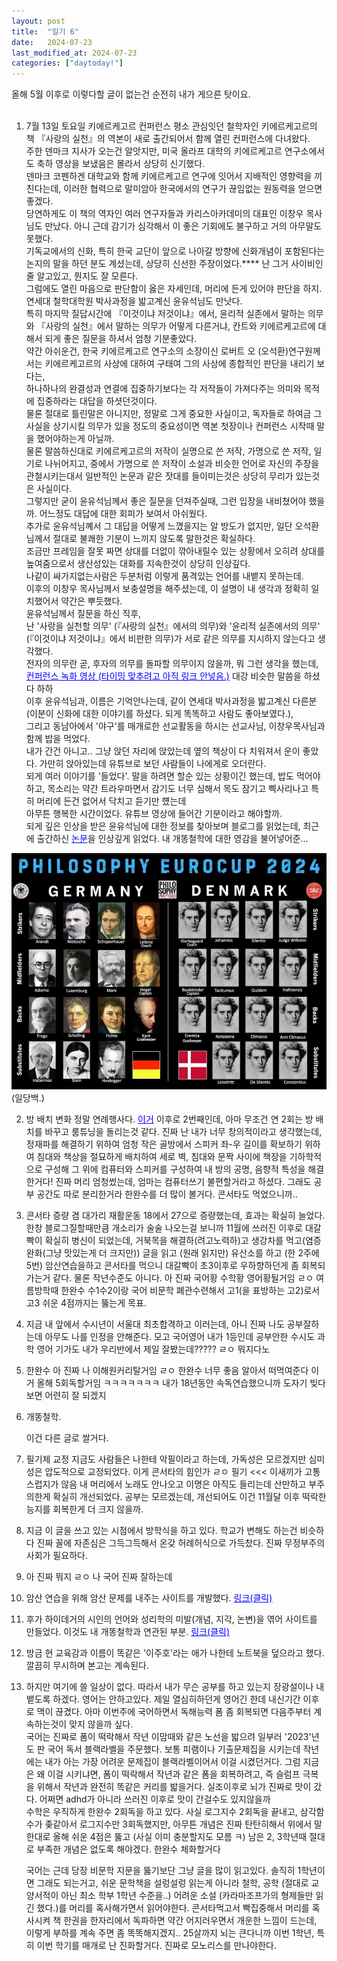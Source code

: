 ```yaml
---
layout: post
title:  "일기 6"
date:   2024-07-23
last_modified_at: 2024-07-23
categories: ["daytoday!"]
---
```


올해 5월 이후로 이렇다할 글이 없는건 순전히 내가 게으른 탓이요. <br><br>

1. 7월 13일 토요일 키에르케고르 컨퍼런스
평소 관심잇던 철학자인 키에르케고르의 책 『사랑의 실천』의 역본이 새로 출간되어서 함께 열린 컨퍼런스에 다녀왔다.<br>
주한 덴마크 지사가 오는건 알앗지만, 미국 올라프 대학의 키에르케고르 연구소에서도 축하 영상을 보냈음은 몰라서 상당히 신기했다. <br>
덴마크 코펜하겐 대학교와 함께 키에르케고르 연구에 잇어서 지배적인 영향력을 끼친다는데, 이러한 협력으로 말미암아 한국에서의 연구가 끊임없는 원동력을 얻으면 좋겠다.<br>
당연하게도 이 책의 역자인 여러 연구자들과 카리스아카데미의 대표인 이창우 목사님도 만났다. 아니 근데 감기가 심각해서 이 좋은 기회에도 불구하고 거의 아무말도 못했다. <br>
기독교에서의 신화, 특히 한국 교단이 앞으로 나아갈 방향에 신화개념이 포함된다는 논지의 말을 하던 분도 계셨는데, 상당히 신선한 주장이었다.****
난 그거 사이비인줄 알고있고, 뭔지도 잘 모른다.<br>
그럼에도 열린 마음으로 판단함이 옳은 자세인데, 머리에 든게 있어야 판단을 하지.<br>
연세대 철학대학원 박사과정을 밟고계신 윤유석님도 만낫다.<br>
특히 마지막 질답시간에 『이것이냐 저것이냐』에서, 윤리적 실존에서 말하는 의무와 『사랑의 실천』에서 말하는 의무가 어떻게 다른거냐, 칸트와 키에르케고르에 대해서 되게 좋은 질문을 하셔서 엄청 기분좋았다.<br>
약간 아쉬운건, 한국 키에르케고르 연구소의 소장이신 로버트 오 (오석환)연구원께서는 키에르케고르의 사상에 대하여 구태여 그의 사상에 종합적인 판단을 내리기 보다는,<br>
하나하나의 완결성과 연결에 집중하기보다는 각 저작들이 가져다주는 의미와 목적에 집중하라는 대답을 하셧던것이다.<br>
물론 절대로 틀린말은 아니지만, 정말로 그게 중요한 사실이고, 독자들로 하여금 그 사실을 상기시킬 의무가 있을 정도의 중요성이면 역본 첫장이나 컨퍼런스 시작때 말을 했어야하는게 아닐까. <br>
물론 말씀하신대로 키에르케고르의 저작이 실명으로 쓴 저작, 가명으로 쓴 저작, 일기로 나뉘어지고, 중에서 가명으로 쓴 저작이 소설과 비슷한 언어로 자신의 주장을 관철시키는대서 일반적인 논문과 같은 잣대를 들이미는것은 상당히 무리가 있는것은 사실이다.<br>
그렇지만 굳이 윤유석님께서 좋은 질문을 던져주실때, 그런 입장을 내비쳤어야 했을까. 어느정도 대답에 대한 회피가 보여서 아쉬웠다.<br>
추가로 윤유석님꼐서 그 대답을 어떻게 느꼈을지는 알 방도가 없지만, 일단 오석환님께서 절대로 불쾌한 기분이 느끼지 않도록 말한것은 확실하다.<br>
조금만 프레임을 잘못 짜면 상대를 더없이 깎아내릴수 있는 상황에서 오히려 상대를 높여줌으로서 생산성있는 대화를 지속한것이 상당히 인상깊다. <br>
나같이 싸가지없는사람은 두분처럼 이렇게 품격있는 언어를 내뱉지 못하는데.<br>
이후의 이창우 목사님께서 보충설명을 해주셨는데, 이 설명이 내 생각과 정확히 일치했어서 약간은 뿌듯했다. <br>
윤유석님께서 질문을 하신 직후,<br>
난 '사랑을 실천할 의무' (『사랑의 실천』에서의 의무)와 '윤리적 실존에서의 의무' (『이것이냐 저것이냐』에서 비판한 의무)가 서로 같은 의무를 지시하지 않는다고 생각했다.<br>
전자의 의무란 곧, 후자의 의무를 돌파할 의무이지 않을까, 뭐 그런 생각을 했는데, <a href="" style="color: blue; text-decoration: underline;">컨퍼런스 녹화 영상 (타이밍 맞추려고 아직 링크 안넣음.)</a> 대강 비슷한 말씀을 하셨다 하하 <br>
이후 윤유석님과, 이름은 기억안나는데, 같이 연세대 박사과정을 밟고계신 다른분 (이분이 신화에 대한 이야기를 하셨다. 되게 똑똑하고 사람도 좋아보였다.),<br>
그리고 동남아에서 '야구'를 매개로한 선교활동을 하시는 선교사님, 이창우목사님과 함께 밥을 먹었다.<br>
내가 간건 아니고.. 그냥 앉던 자리에 앉았는데 옆의 책상이 다 치워져서 운이 좋았다. 가만히 앉아있는데 유튜브로 보던 사람들이 나에게로 오더란다.<br>
되게 여러 이야기를 '들었다'. 말을 하려면 할순 있는 상황이긴 했는데, 밥도 먹어야하고, 목소리는 약간 트라우마면서 감기도 너무 심해서 목도 잠기고 삑사리나고 특히 머리에 든건 없어서 닥치고 듣기만 헀는데<br>
아무튼 행복한 시간이었다. 유튜브 영상에 들어간 기분이라고 해야할까.<br>
되게 깊은 인상을 받은 윤유석님에 대한 정보를 찾아보며 블로그를 읽었는데, 최근에 출간하신 <a href="https://blog.naver.com/1019milk/223497265808" style="color: blue; text-decoration: underline;">논문</a>을 인상깊게 읽었다. 내 개똥철학에 대한 영감을 불어넣어준... 

![image](https://github.com/whoisrealminjueun/images/blob/main/9bb8ec5aaaf033ea18ece6b22a4c46cb2ab13231.jpeg)
(일당백.)



2. 방 배치 변화
   정말 연례행사다. <a href="https://whoisrealminjueun.github.io/2023/12/13/%EC%9D%BC%EA%B8%B0-(2-1)" style="color: blue; text-decoration: underline;">이거</a> 이후로 2번째인데, 아마 무조건 연 2회는 방 배치를 바꾸고 룸튜닝을 돌리는것 같다. 진짜 난 내가 너무 창의적이라고 생각했는데, 정재파를 해결하기 위하여 엄청 작은 골방에서 스피커 좌-우 길이를 확보하기 위하여 침대와 책상을 절묘하게 배치하여 세로 벽, 침대와 문짝 사이에 책장을 기하학적으로 구성해 그 위에 컴퓨터와 스피커를 구성하여 내 방의 공명, 음향적 특성을 해결한거다! 진짜 머리 엄청썼는데, 엄마는 컴퓨터쓰기 불편할거라고 하셨다. 그래도 공부 공간도 따로 분리한거라 한완수를 더 많이 볼거다. 콘서타도 먹었으니까..

3. 콘서타 증량 겸 대가리 재활운동
   18에서 27으로 증량했는데, 효과는 확실히 늘었다. 한창 블로그질할때만큼 개소리가 술술 나오는걸 보니까 11월에 쓰러진 이후로 대갈빡이 확실히 병신이 되었는데, 거북목을 해결하(려고노력하)고 생강차를 먹고(염증 완화(그냥 맛있는게 더 크지만)) 글을 읽고 (원래 읽지만) 유산소를 하고 (한 2주에 5번) 암산연습을하고 콘서타를 먹으니 대갈빡이 초3이후로 우하향하던게 좀 회복되가는거 같다. 물론 작년수준도 아니다. 아 진짜 국어황 수학황 영어황될거임 ㄹㅇ 여름방학때 한완수 수1수2이랑 국어 비문학 폐관수련해서 고1(을 표방하는 고2)로서 고3 쉬운 4점까지는 뚫는게 목표.

4. 지금 내 앞에서 수시년이 서울대 최초합격하고 이러는데, 아니 진짜 나도 공부잘하는데 아무도 나를 인정을 안해준다. 모고 국어영어 내가 1등인데 공부안한 수시도 과학 영어 기가도 내가 우리반에서 제일 잘봤는데????? ㄹㅇ 뭐지다노

5. 한완수
   아 진짜 나 이해원커리탈거임 ㄹㅇ 한완수 너무 좋음 알아서 떠먹여준다 이거 올해 5회독할거임 ㅋㅋㅋㅋㅋㅋㅋ 내가 18년동안 속독연습했으니까 도자기 빚다보면 어련히 잘 되겠지

6. 개똥철학.

   이건 다른 글로 쌀거다.

7. 필기체 교정
   지금도 사람들은 나한테 악필이라고 하는데, 가독성은 모르겠지만 심미성은 압도적으로 교정되었다. 이게 콘서타의 힘인가 ㄹㅇ 필기 <<< 이새끼가 고통스럽지가 않음 내 머리에서 노래도 안나오고 이명은 아직도 들리는데 산만하고 부주의한게 확실히 개선되었다. 공부는 모르겠는데, 개선되어도 이건 11월달 이후 떡락한 능지를 회복한게 더 크지 않을까.

8. 지금 이 글을 쓰고 있는 시점에서 방학식을 하고 있다. 학교가 변해도 하는건 비슷하다 진짜 꼴에 자존심은 그득그득해서 온갖 허례허식으로 가득찼다. 진짜 무정부주의 사회가 필요하다.

9. 아 진짜 뭐지 ㄹㅇ 나 국어 진짜 잘하는데

10. 암산 연습을 위해 암산 문제를 내주는 사이트를 개발했다.
    <a href="https://legendary-empanada-d55118.netlify.app/" style="color: blue; text-decoration: underline;">링크(클릭)</a>

11. 후가 하이데거의 시인의 언어와 성리학의 미발(개념, 지각, 논변)을 엮어 사이트를 만들었다. 이것도 내 개똥철학과 연관된 부분.
     <a href="https://mibal.netlify.app/" style="color: blue; text-decoration: underline;">링크(클릭)</a>

12. 방금 현 교육감과 이름이 똑같은 '이주호'라는 애가 나한테 노트북을 덮으라고 했다. 깔끔히 무시하며 본고는 계속된다.

13. 하지만 여기에 쓸 일상이 없다. 따라서 내가 무슨 공부를 하고 있는지 장광설이나 내뱉도록 하겠다.
    영어는 안하고있다. 제일 열심히하던게 영어긴 한데 내신기간 이후로 맥이 끊겼다. 아마 이번주에 국어하면서 독해능력 폼 좀 회복되면 다음주부터 계속하는것이 맞지 않을까 싶다.<br>
    국어는 진짜로 폼이 떡락해서 작년 이맘때와 같은 노선을 밟으려 일부러 '2023'년도 판 국어 독서 블랙라벨을 주문했다. 보통 피램이나 기출문제집을 시키는데 작년에는 내가 아는 가장 어려운 문제집이 블랙라벨이어서 이걸 시켰던거다.
    그럼 지금은 왜 이걸 시키냐면, 폼이 떡락해서 작년과 같은 폼을 회복하려고, 즉 슬럼프 극복을 위해서 작년과 완전히 똑같은 커리를 밟을거다. 실조이후로 뇌가 진짜로 맛이 갔다. 어쩌면 adhd가 아니라 쓰러진 이후로 맛이 간걸수도 있지않을까<br>
    수학은 우직하게 한완수 2회독을 하고 있다. 사실 로그지수 2회독을 끝내고, 삼각함수가 좆같아서 로그지수만 3회독했지만, 아무튼 개념은 진짜 탄탄히해서 위에서 말한대로 올해 쉬운 4점은 뚫고 (사실 이미 충분할지도 모름 ㅋ) 남은 2, 3학년때 절대     로 부족한 개념은 없도록 해야겠다. 한완수 체화할거다

    국어는 근데 당장 비문학 지문을 뚫기보단 그냥 글을 많이 읽고있다. 솔직히 1학년이면 그래도 되는거고, 쉬운 문학책을 설렁설렁 읽는게 아니라 철학, 공학 (절대로 교양서적이 아닌 최소 학부 1학년 수준을..) 어려운 소설 (카라마조프가의 형제들만 읽긴 했다.)를 머리를 혹사해가면서 읽어야한다. 콘서타먹고서 빡집중해서 머리를 혹사시켜 책 한권을 한자리에서 독파하면 약간 어지러우면서 개운한 느낌이 드는데, 이렇게 부하를 계속 주면 좀 똑똑해지겠지.. 25살까지 뇌는 큰다니까 이번 1학년, 특히 이번 학기를 매개로 난 진화할거다. 진짜로 모노리스를 만나야한다.
